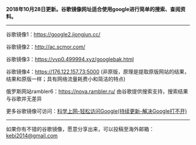 **2018年10月28日更新。谷歌镜像网址适合使用google进行简单的搜索、查阅资料。** 

***

谷歌镜像1：https://google2.jiongjun.cc/

谷歌镜像2：http://ac.scmor.com/

谷歌镜像3：https://vvp0.499994.xyz/googlebak.html

谷歌镜像4：https://176.122.157.73:5000 (非原版，原理是提取原版网站的结果，结果和原版一样；具有网络流量耗费小和简洁的特点)

俄罗斯网站rambler6：https://nova.rambler.ru/  由谷歌提供搜索支持，搜索结果与谷歌并无差异

更多谷歌镜像可访问：[科学上网-轻松访问Google(持续更新-解决Google打不开)](http://coderschool.cn/1853.html)


***

如果你有不错的谷歌镜像，愿意分享出来，可以投稿至海外邮箱：kebi2014@gmail.com